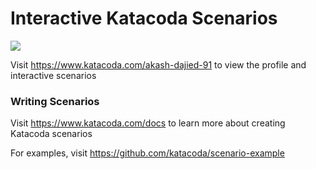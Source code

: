 # Interactive Katacoda Scenarios

[![](http://shields.katacoda.com/katacoda/akash-dajied-91/count.svg)](https://www.katacoda.com/akash-dajied-91 "Get your profile on Katacoda.com")

Visit https://www.katacoda.com/akash-dajied-91 to view the profile and interactive scenarios

### Writing Scenarios
Visit https://www.katacoda.com/docs to learn more about creating Katacoda scenarios

For examples, visit https://github.com/katacoda/scenario-example
